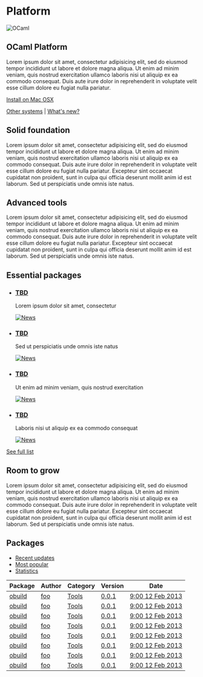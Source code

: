 

<div class="container">
    <h1>Platform</h1>
    <div class="row">
        <div id="platform-logo" class="span2">
            <img src="/static/img/ocaml-large.png" alt="OCaml">
        </div>
        <section id="platform-leader" class="span7">
            <h1>OCaml Platform</h1>
            <p>Lorem ipsum dolor sit amet, consectetur adipisicing elit, sed do eiusmod tempor incididunt ut labore et dolore magna aliqua. Ut enim ad minim veniam, quis nostrud exercitation ullamco laboris nisi ut aliquip ex ea commodo consequat. Duis aute irure dolor in reprehenderit in voluptate velit esse cillum dolore eu fugiat nulla pariatur.</p>
        </section>
        <div id="platform-download" class="span3">
            <p><a href="#" class="btn">Install on Mac OSX</a></p>
            <p>
                <a href="#">Other systems</a> |
                <a href="#">What's new?</a>
            </p>
        </div>
    </div>
    <div class="row">
        <section class="span4 condensed">
            <h1 class="ruled">Solid foundation</h1>
            <p>Lorem ipsum dolor sit amet, consectetur adipisicing elit, sed do eiusmod tempor incididunt ut labore et dolore magna aliqua. Ut enim ad minim veniam, quis nostrud exercitation ullamco laboris nisi ut aliquip ex ea commodo consequat. Duis aute irure dolor in reprehenderit in voluptate velit esse cillum dolore eu fugiat nulla pariatur. Excepteur sint occaecat cupidatat non proident, sunt in culpa qui officia deserunt mollit anim id est laborum. Sed ut perspiciatis unde omnis iste natus.</p>
        </section>
        <section class="span4 condensed">
            <h1 class="ruled">Advanced tools</h1>
            <p>Lorem ipsum dolor sit amet, consectetur adipisicing elit, sed do eiusmod tempor incididunt ut labore et dolore magna aliqua. Ut enim ad minim veniam, quis nostrud exercitation ullamco laboris nisi ut aliquip ex ea commodo consequat. Duis aute irure dolor in reprehenderit in voluptate velit esse cillum dolore eu fugiat nulla pariatur. Excepteur sint occaecat cupidatat non proident, sunt in culpa qui officia deserunt mollit anim id est laborum. Sed ut perspiciatis unde omnis iste natus.</p>
        </section>
        <section class="span4 condensed">
            <h1 class="ruled">Essential packages</h1>
    <ul class="news-feed">
                <li>
                    <article>
                        <h1><a href="/pkg/TBD">TBD</a></h1>
                        <p>Lorem ipsum dolor sit amet, consectetur</p>
                        <a href="/pkg/TBD">
                            <img src="/static/img/news.png" alt="News">
                        </a>
                    </article>
                </li>
                <li>
                    <article>
                        <h1><a href="/pkg/TBD">TBD</a></h1>
                        <p>Sed ut perspiciatis unde omnis iste natus</p>
                        <a href="/pkg/TBD">
                            <img src="/static/img/news.png" alt="News">
                        </a>
                    </article>
                </li>
                <li>
                    <article>
                        <h1><a href="/pkg/TBD">TBD</a></h1>
                        <p>Ut enim ad minim veniam, quis nostrud exercitation</p>
                        <a href="/pkg/TBD">
                            <img src="/static/img/news.png" alt="News">
                        </a>
                    </article>
                </li>
                <li>
                    <article>
                        <h1><a href="/pkg/TBD">TBD</a></h1>
                        <p>Laboris nisi ut aliquip ex ea commodo consequat</p>
                        <a href="/pkg/TBD">
                            <img src="/static/img/news.png" alt="News">
                        </a>
                    </article>
                </li>                
            </ul>
            <footer>
                <p><a href="#">See full list</a></p>
            </footer>
        </section>
    </div>
    <div class="row">
        <section class="span4 condensed">
            <h1 class="ruled">Room to grow</h1>
            <p>Lorem ipsum dolor sit amet, consectetur adipisicing elit, sed do eiusmod tempor incididunt ut labore et dolore magna aliqua. Ut enim ad minim veniam, quis nostrud exercitation ullamco laboris nisi ut aliquip ex ea commodo consequat. Duis aute irure dolor in reprehenderit in voluptate velit esse cillum dolore eu fugiat nulla pariatur. Excepteur sint occaecat cupidatat non proident, sunt in culpa qui officia deserunt mollit anim id est laborum. Sed ut perspiciatis unde omnis iste natus.</p>
        </section>
        <section class="span8 condensed">
            <h1>Packages</h1>
<ul class="nav nav-tabs">
    <li class="active">
        <a href="#">Recent updates</a>
    </li>
    <li><a href="#">Most popular</a></li>
    <li><a href="#">Statistics</a></li>
</ul>
<table class="table table-bordered table-condensed table-hover">
    <thead>
        <tr>
            <th>Package</th>
            <th>Author</th>
            <th>Category</th>
            <th>Version</th>
            <th>Date</th>
        </tr>
    </thead>
    <tbody>
            <tr>
                <td><a href="#">obuild</a></td>
                <td><a href="#">foo</a></td>
                <td><a href="#">Tools</a></td>
                <td><a href="#">0.0.1</a></td>
                <td><a href="#">9:00  12 Feb 2013</a></td>
            </tr>
            <tr>
                <td><a href="#">obuild</a></td>
                <td><a href="#">foo</a></td>
                <td><a href="#">Tools</a></td>
                <td><a href="#">0.0.1</a></td>
                <td><a href="#">9:00  12 Feb 2013</a></td>
            </tr>
            <tr>
                <td><a href="#">obuild</a></td>
                <td><a href="#">foo</a></td>
                <td><a href="#">Tools</a></td>
                <td><a href="#">0.0.1</a></td>
                <td><a href="#">9:00  12 Feb 2013</a></td>
            </tr>
            <tr>
                <td><a href="#">obuild</a></td>
                <td><a href="#">foo</a></td>
                <td><a href="#">Tools</a></td>
                <td><a href="#">0.0.1</a></td>
                <td><a href="#">9:00  12 Feb 2013</a></td>
            </tr>
            <tr>
                <td><a href="#">obuild</a></td>
                <td><a href="#">foo</a></td>
                <td><a href="#">Tools</a></td>
                <td><a href="#">0.0.1</a></td>
                <td><a href="#">9:00  12 Feb 2013</a></td>
            </tr>
            <tr>
                <td><a href="#">obuild</a></td>
                <td><a href="#">foo</a></td>
                <td><a href="#">Tools</a></td>
                <td><a href="#">0.0.1</a></td>
                <td><a href="#">9:00  12 Feb 2013</a></td>
            </tr>
            <tr>
                <td><a href="#">obuild</a></td>
                <td><a href="#">foo</a></td>
                <td><a href="#">Tools</a></td>
                <td><a href="#">0.0.1</a></td>
                <td><a href="#">9:00  12 Feb 2013</a></td>
            </tr>
            <tr>
                <td><a href="#">obuild</a></td>
                <td><a href="#">foo</a></td>
                <td><a href="#">Tools</a></td>
                <td><a href="#">0.0.1</a></td>
                <td><a href="#">9:00  12 Feb 2013</a></td>
            </tr>
    </tbody>
</table>
        </section>
    </div>
</div>

